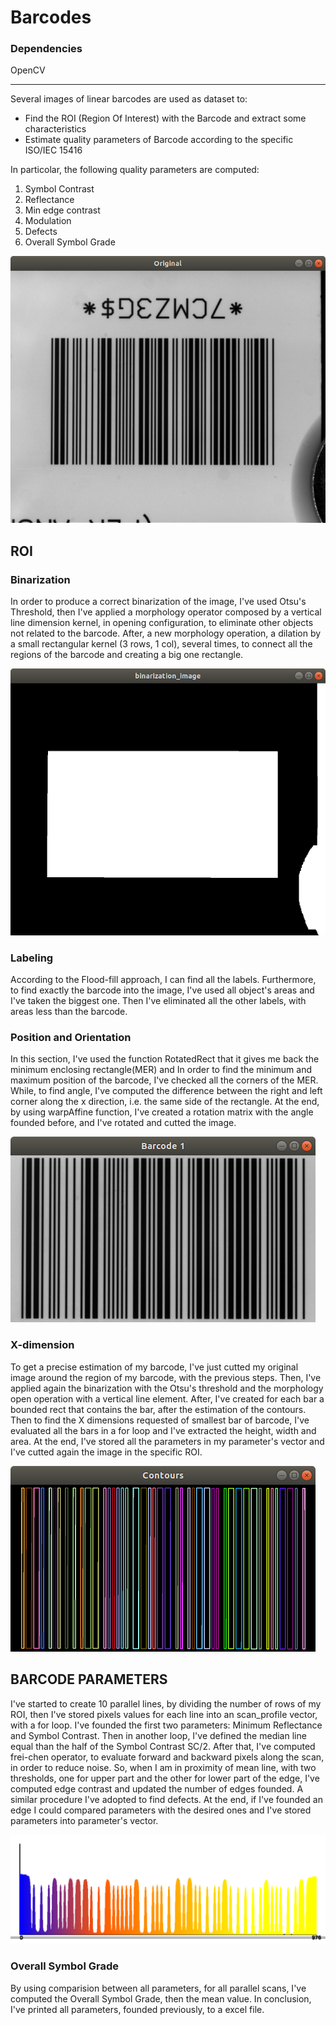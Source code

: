 # Barcodes


### Dependencies

OpenCV

------

Several images of linear barcodes are used as dataset to:
- Find the ROI (Region Of Interest) with the Barcode and extract some characteristics
- Estimate quality parameters of Barcode according to the specific ISO/IEC 15416

In particolar, the following quality parameters are computed:
1. Symbol Contrast
2. Reflectance
3. Min edge contrast
4. Modulation
5. Defects
6. Overall Symbol Grade

![Example](/codici-lineari-dati/images/1.png)

## ROI

### Binarization
In order to produce a correct binarization of the image, I've used Otsu's Threshold, then I've applied a morphology operator composed by a vertical line dimension kernel, in opening configuration, to eliminate other objects not related to the barcode.
After, a new morphology operation, a dilation by a small rectangular kernel (3 rows, 1 col), several times, to connect all the regions of the barcode and creating a big one rectangle.

![Example](/codici-lineari-dati/images/2.png)

### Labeling
According to the Flood-fill approach, I can find all the labels. Furthermore, to find exactly the barcode into the image, I've used all object's areas and I've taken the biggest one. Then I've eliminated all the other labels, with areas less than the barcode.

### Position and Orientation
In this section, I've used the function RotatedRect that it gives me back the minimum enclosing rectangle(MER) and In order to find the minimum and maximum position of the barcode, I've checked all the corners of the MER.
While, to find angle, I've computed the difference between the right and left corner along the x direction, i.e. the same side of the rectangle.
At the end, by using warpAffine function, I've created a rotation matrix with the angle founded before, and I've rotated and cutted the image.

![Example](/codici-lineari-dati/images/4.png)

### X-dimension
To get a precise estimation of my barcode, I've just cutted my original image around the region of my barcode, with the previous steps. Then, I've applied again the binarization with the Otsu's threshold and the morphology open operation with a vertical line element.
After, I've created for each bar a bounded rect that contains the bar, after the estimation of the contours.
Then to find the X dimensions requested of smallest bar of barcode, I've evaluated all the bars in a for loop and I've extracted the height, width and area.
At the end, I've stored all the parameters in my parameter's vector and I've cutted again the image in the specific ROI.

![Example](/codici-lineari-dati/images/6.png)

## BARCODE PARAMETERS

I've started to create 10 parallel lines, by dividing the number of rows of my ROI, then I've stored pixels values for each line into an scan_profile vector, with a for loop.
I've founded the first two parameters: Minimum Reflectance and Symbol Contrast.
Then in another loop, I've defined the median line equal than the half of the Symbol Contrast SC/2. After that, I've computed frei-chen operator, to evaluate forward and backward pixels along the scan, in order to reduce noise. So, when I am in proximity of mean line, with two thresholds, one for upper part and the other for lower part of the edge, I've computed edge contrast and updated the number of edges founded. A similar procedure I've adopted to find defects. 
At the end, if I've founded an edge I could compared parameters with the desired ones and I've stored parameters into parameter's vector.

![Example](/codici-lineari-dati/images/8.png)

### Overall Symbol Grade
By using comparision between all parameters, for all parallel scans, I've computed the Overall Symbol Grade, then the mean value.
In conclusion, I've printed all parameters, founded previously, to a excel file.



